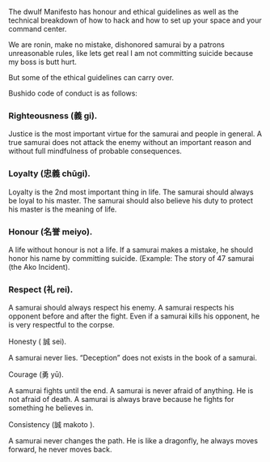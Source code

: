 The dwulf Manifesto has honour and ethical guidelines as well as the technical breakdown of how to hack and how to set up your space and your command center.

We are ronin, make no mistake, dishonored samurai by a patrons unreasonable rules, like lets get real I am not committing suicide because my boss is butt hurt.

But some of the ethical guidelines can carry over.

Bushido code of conduct is as follows:

### Righteousness (義 gi).

Justice is the most important virtue for the samurai and people in general. A true samurai does not attack the enemy without an important reason and without full mindfulness of probable consequences.

### Loyalty (忠義 chūgi).

Loyalty is the 2nd most important thing in life. The samurai should always be loyal to his master. The samurai should also believe his duty to protect his master is the meaning of life.

### Honour (名誉 meiyo).

A life without honour is not a life. If a samurai makes a mistake, he should honor his name by committing suicide. (Example: The story of 47 samurai (the Ako Incident).

### Respect (礼 rei).

A samurai should always respect his enemy. A samurai respects his opponent before and after the fight. Even if a samurai kills his opponent, he is very respectful to the corpse.

Honesty ( 誠 sei).

A samurai never lies. “Deception” does not exists in the book of a samurai.

Courage (勇 yū).

A samurai fights until the end. A samurai is never afraid of anything. He is not afraid of death. A samurai is always brave because he fights for something he believes in.

Consistency (誠 makoto ).

A samurai never changes the path. He is like a dragonfly, he always moves forward, he never moves back.